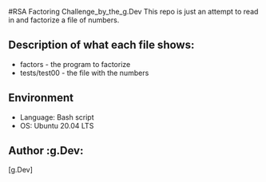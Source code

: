 #RSA Factoring Challenge_by_the_g.Dev
This repo is just an attempt to read in and factorize a file of numbers.

## Description of what each file shows:
* factors - the program to factorize 
* tests/test00 - the file with the numbers
## Environment
* Language: Bash script
* OS: Ubuntu 20.04 LTS

## Author :g.Dev:

[g.Dev]
